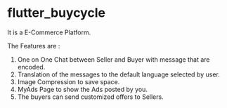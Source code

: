 # flutter_buycycle

It is a E-Commerce Platform.

The Features are : 
1. One on One Chat between Seller and Buyer with message that are encoded. 
2. Translation of the messages to the default language selected by user.
3. Image Compression to save space.
4. MyAds Page to show the Ads posted by you.
5. The buyers can send customized offers to Sellers.


